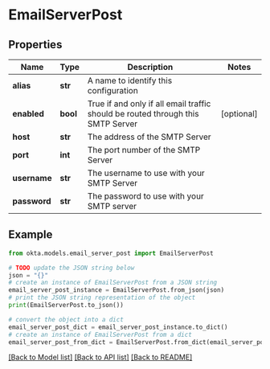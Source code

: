 # EmailServerPost


## Properties

Name | Type | Description | Notes
------------ | ------------- | ------------- | -------------
**alias** | **str** | A name to identify this configuration | 
**enabled** | **bool** | True if and only if all email traffic should be routed through this SMTP Server | [optional] 
**host** | **str** | The address of the SMTP Server | 
**port** | **int** | The port number of the SMTP Server | 
**username** | **str** | The username to use with your SMTP Server | 
**password** | **str** | The password to use with your SMTP server | 

## Example

```python
from okta.models.email_server_post import EmailServerPost

# TODO update the JSON string below
json = "{}"
# create an instance of EmailServerPost from a JSON string
email_server_post_instance = EmailServerPost.from_json(json)
# print the JSON string representation of the object
print(EmailServerPost.to_json())

# convert the object into a dict
email_server_post_dict = email_server_post_instance.to_dict()
# create an instance of EmailServerPost from a dict
email_server_post_from_dict = EmailServerPost.from_dict(email_server_post_dict)
```
[[Back to Model list]](../README.md#documentation-for-models) [[Back to API list]](../README.md#documentation-for-api-endpoints) [[Back to README]](../README.md)


